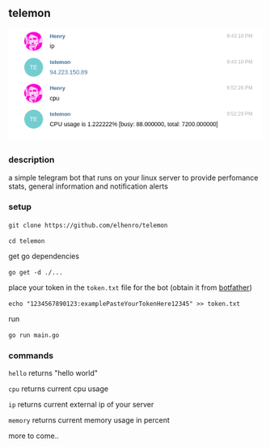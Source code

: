 ## telemon

![Example](https://raw.githubusercontent.com/elhenro/telemon/master/example.png)



### description

a simple telegram bot that runs on your linux server to provide perfomance stats, general information and notification alerts

### setup

`git clone https://github.com/elhenro/telemon`

`cd telemon`

get go dependencies 

`go get -d ./...`

place your token in the `token.txt` file for the bot (obtain it from [botfather](https://telegram.me/BotFather))

`echo "1234567890123:examplePasteYourTokenHere12345" >> token.txt`

run

`go run main.go`

### commands

`hello` returns "hello world"

`cpu` returns current cpu usage

`ip` returns current external ip of your server

`memory` returns current memory usage in percent

more to come..
